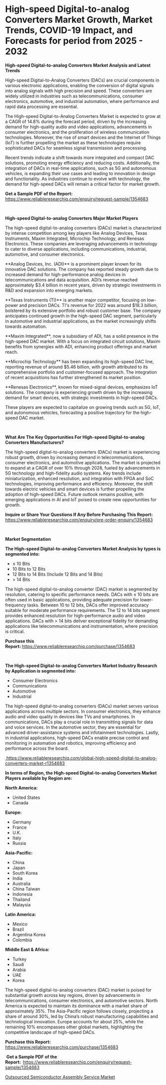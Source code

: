 <p><h1>High-speed Digital-to-analog Converters Market Growth, Market Trends, COVID-19 Impact, and Forecasts for period from 2025 - 2032</h1></p><p><strong>High-speed Digital-to-analog Converters Market Analysis and Latest Trends</strong></p>
<p><p>High-speed Digital-to-Analog Converters (DACs) are crucial components in various electronic applications, enabling the conversion of digital signals into analog signals with high precision and speed. These converters are widely utilized in industries such as telecommunications, consumer electronics, automotive, and industrial automation, where performance and rapid data processing are essential. </p><p>The High-speed Digital-to-Analog Converters Market is expected to grow at a CAGR of 14.8% during the forecast period, driven by the increasing demand for high-quality audio and video applications, advancements in consumer electronics, and the proliferation of wireless communication technologies. Moreover, the rise of smart devices and the Internet of Things (IoT) is further propelling the market as these technologies require sophisticated DACs for seamless signal transmission and processing.</p><p>Recent trends indicate a shift towards more integrated and compact DAC solutions, promoting energy efficiency and reducing costs. Additionally, the integration of DACs in real-time applications, such as 5G and autonomous vehicles, is expanding their use cases and leading to innovation in design and functionality. As industries continue to evolve with technology, the demand for high-speed DACs will remain a critical factor for market growth.</p></p>
<p><strong>Get a Sample PDF of the Report:&nbsp;</strong> <a href="https://www.reliableresearchiq.com/enquiry/request-sample/1354683?utm_campaign=2171&utm_medium=2&utm_source=Github&utm_content=ia&utm_term=13022025&utm_id=high-speed-digital-to-analog-converters">https://www.reliableresearchiq.com/enquiry/request-sample/1354683</a></p>
<p>&nbsp;</p>
<p><strong>High-speed Digital-to-analog Converters Major Market Players</strong></p>
<p><p>The high-speed digital-to-analog converters (DACs) market is characterized by intense competition among key players like Analog Devices, Texas Instruments, Maxim Integrated, Microchip Technology, and Renesas Electronics. These companies are leveraging advancements in technology to cater to diverse applications, including communications, industrial, automotive, and consumer electronics.</p><p>**Analog Devices, Inc. (ADI)** is a prominent player known for its innovative DAC solutions. The company has reported steady growth due to increased demand for high-performance analog devices in telecommunications and data acquisition. ADI’s revenue reached approximately $3.4 billion in recent years, driven by strategic investments in R&D and expansion into emerging markets.</p><p>**Texas Instruments (TI)** is another major competitor, focusing on low-power and precision DACs. TI's revenue for 2022 was around $18.3 billion, bolstered by its extensive portfolio and robust customer base. The company anticipates continued growth in the high-speed DAC segment, particularly in automotive and industrial applications, as the market increasingly shifts towards automation.</p><p>**Maxim Integrated**, now a subsidiary of ADI, has a solid presence in the high-speed DAC market. With a focus on integrated circuit solutions, Maxim benefits from synergies with ADI, enhancing product offerings and market reach. </p><p>**Microchip Technology** has been expanding its high-speed DAC line, reporting revenue of around $5.46 billion, with growth attributed to its comprehensive portfolio and customer-focused approach. The integration of recent acquisitions has further strengthened its market position.</p><p>**Renesas Electronics**, known for mixed-signal devices, emphasizes IoT solutions. The company is experiencing growth driven by the increasing demand for smart devices, with strategic investments in high-speed DACs.</p><p>These players are expected to capitalize on growing trends such as 5G, IoT, and autonomous vehicles, forecasting a positive trajectory for the high-speed DAC market.</p></p>
<p>&nbsp;</p>
<p><strong>What Are The Key Opportunities For High-speed Digital-to-analog Converters Manufacturers?</strong></p>
<p><p>The high-speed digital-to-analog converters (DACs) market is experiencing robust growth, driven by increasing demand in telecommunications, consumer electronics, and automotive applications. The market is projected to expand at a CAGR of over 10% through 2028, fueled by advancements in 5G technology and high-fidelity audio systems. Key trends include miniaturization, enhanced resolution, and integration with FPGA and SoC technologies, improving performance and efficiency. Moreover, the shift towards electric vehicles and smart devices is further propelling the adoption of high-speed DACs. Future outlook remains positive, with emerging applications in AI and IoT poised to create new opportunities for growth.</p></p>
<p><strong>Inquire or Share Your Questions If Any Before Purchasing This Report:</strong> <a href="https://www.reliableresearchiq.com/enquiry/pre-order-enquiry/1354683?utm_campaign=2171&utm_medium=2&utm_source=Github&utm_content=ia&utm_term=13022025&utm_id=high-speed-digital-to-analog-converters">https://www.reliableresearchiq.com/enquiry/pre-order-enquiry/1354683</a></p>
<p>&nbsp;</p>
<p><strong>Market Segmentation</strong></p>
<p><strong>The High-speed Digital-to-analog Converters Market Analysis by types is segmented into:</strong></p>
<p><ul><li>≤ 10 Bits</li><li>10 Bits to 12 Bits</li><li>12 Bits to 14 Bits (Include 12 Bits and 14 Bits)</li><li>> 14 Bits</li></ul></p>
<p><p>The high-speed digital-to-analog converter (DAC) market is segmented by resolution, catering to specific performance needs. DACs with ≤ 10 bits are often used in basic applications, providing adequate precision for lower-frequency tasks. Between 10 to 12 bits, DACs offer improved accuracy suitable for moderate performance requirements. The 12 to 14 bits segment provides enhanced resolution for high-performance audio and video applications. DACs with > 14 bits deliver exceptional fidelity for demanding applications like telecommunications and instrumentation, where precision is critical.</p></p>
<p><strong>Purchase this Report:&nbsp;</strong><a href="https://www.reliableresearchiq.com/purchase/1354683?utm_campaign=2171&utm_medium=2&utm_source=Github&utm_content=ia&utm_term=13022025&utm_id=high-speed-digital-to-analog-converters">https://www.reliableresearchiq.com/purchase/1354683</a></p>
<p>&nbsp;</p>
<p><strong>The High-speed Digital-to-analog Converters Market Industry Research by Application is segmented into:</strong></p>
<p><ul><li>Consumer Electronics</li><li>Communications</li><li>Automotive</li><li>Industrial</li></ul></p>
<p><p>The high-speed digital-to-analog converters (DACs) market serves various applications across multiple sectors. In consumer electronics, they enhance audio and video quality in devices like TVs and smartphones. In communications, DACs play a crucial role in transmitting signals for data and voice services. In the automotive sector, they are essential for advanced driver-assistance systems and infotainment technologies. Lastly, in industrial applications, high-speed DACs enable precise control and monitoring in automation and robotics, improving efficiency and performance across the board.</p></p>
<p><a href="https://www.reliableresearchiq.com/global-high-speed-digital-to-analog-converters-market-r1354683?utm_campaign=2171&utm_medium=2&utm_source=Github&utm_content=ia&utm_term=13022025&utm_id=high-speed-digital-to-analog-converters">&nbsp;https://www.reliableresearchiq.com/global-high-speed-digital-to-analog-converters-market-r1354683</a></p>
<p><strong>In terms of Region, the High-speed Digital-to-analog Converters Market Players available by Region are:</strong></p>
<p>
    <p> <strong> North America: </strong>
        <ul>
            <li>United States</li>
            <li>Canada</li>
        </ul>
        </p> 
    <p> <strong> Europe: </strong>
        <ul>
            <li>Germany</li>
            <li>France</li>
            <li>U.K.</li>
            <li>Italy</li>
            <li>Russia</li>
        </ul>
        </p> 
    <p> <strong> Asia-Pacific: </strong>
        <ul>
            <li>China</li>
            <li>Japan</li>
            <li>South Korea</li>
            <li>India</li>
            <li>Australia</li>
            <li>China Taiwan</li>
            <li>Indonesia</li>
            <li>Thailand</li>
            <li>Malaysia</li>
        </ul>
        </p> 
    <p> <strong> Latin America: </strong>
        <ul>
            <li>Mexico</li>
            <li>Brazil</li>
            <li>Argentina Korea</li>
            <li>Colombia</li>
        </ul>
        </p> 
    <p> <strong> Middle East & Africa: </strong>
        <ul>
            <li>Turkey</li>
            <li>Saudi</li>
            <li>Arabia</li>
            <li>UAE</li>
            <li>Korea</li>
        </ul>
    </p>
    </p>
<p><p>The high-speed digital-to-analog converters (DAC) market is poised for substantial growth across key regions, driven by advancements in telecommunications, consumer electronics, and automotive sectors. North America is expected to maintain its dominance with a market share of approximately 35%. The Asia-Pacific region follows closely, projecting a share of around 30%, led by China’s robust manufacturing capabilities and technological innovation. Europe accounts for about 25%, while the remaining 10% encompasses other global markets, highlighting the competitive landscape of high-speed DACs.</p></p>
<p><strong>Purchase this Report: </strong><a href="https://www.reliableresearchiq.com/purchase/1354683?utm_campaign=2171&utm_medium=2&utm_source=Github&utm_content=ia&utm_term=13022025&utm_id=high-speed-digital-to-analog-converters">https://www.reliableresearchiq.com/purchase/1354683</a></p>
<p>&nbsp;<strong>Get a Sample PDF of the Report:&nbsp;&nbsp;</strong><a href="https://www.reliableresearchiq.com/enquiry/request-sample/1354683?utm_campaign=2171&utm_medium=2&utm_source=Github&utm_content=ia&utm_term=13022025&utm_id=high-speed-digital-to-analog-converters">https://www.reliableresearchiq.com/enquiry/request-sample/1354683</a></p>
<p><strong></strong></p>
<p><p><a href="https://github.com/JubayerMia832/Market-Research-Report-List-1/blob/main/outsourced-semiconductor-assembly-service-market.md?utm_campaign=2171&utm_medium=2&utm_source=Github&utm_content=ia&utm_term=13022025&utm_id=high-speed-digital-to-analog-converters">Outsourced Semiconductor Assembly Service Market</a></p></p>